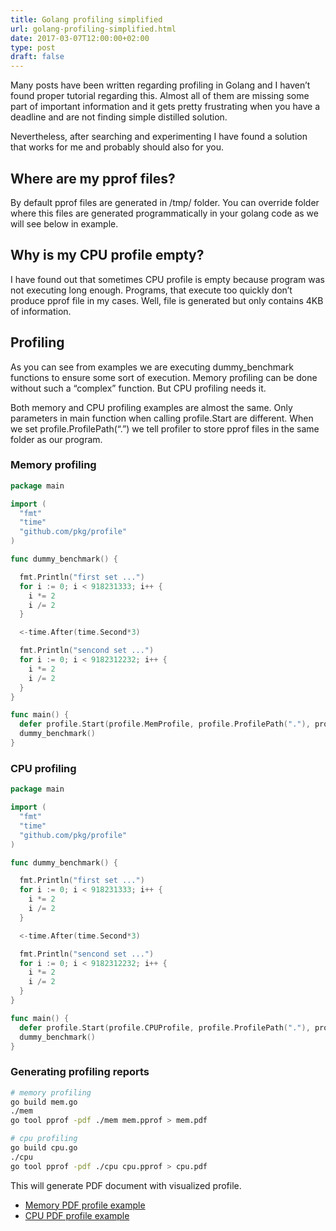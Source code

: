 ```yaml
---
title: Golang profiling simplified
url: golang-profiling-simplified.html
date: 2017-03-07T12:00:00+02:00
type: post
draft: false
---
```


Many posts have been written regarding profiling in Golang and I haven’t found
proper tutorial regarding this. Almost all of them are missing some part of
important information and it gets pretty frustrating when you have a deadline
and are not finding simple distilled solution.

Nevertheless, after searching and experimenting I have found a solution that
works for me and probably should also for you.

## Where are my pprof files?

By default pprof files are generated in /tmp/ folder. You can override folder
where this files are generated programmatically in your golang code as we will
see below in example.

## Why is my CPU profile empty?

I have found out that sometimes CPU profile is empty because program was not
executing long enough. Programs, that execute too quickly don’t produce pprof
file in my cases. Well, file is generated but only contains 4KB of information.

## Profiling

As you can see from examples we are executing dummy_benchmark functions to
ensure some sort of execution. Memory profiling can be done without such a
“complex” function. But CPU profiling needs it.

Both memory and CPU profiling examples are almost the same. Only parameters in
main function when calling profile.Start are different. When we set
profile.ProfilePath(“.”) we tell profiler to store pprof files in the same
folder as our program.

### Memory profiling

```go
package main

import (
  "fmt"
  "time"
  "github.com/pkg/profile"
)

func dummy_benchmark() {

  fmt.Println("first set ...")
  for i := 0; i < 918231333; i++ {
    i *= 2
    i /= 2
  }

  <-time.After(time.Second*3)

  fmt.Println("sencond set ...")
  for i := 0; i < 9182312232; i++ {
    i *= 2
    i /= 2
  }
}

func main() {
  defer profile.Start(profile.MemProfile, profile.ProfilePath("."), profile.NoShutdownHook).Stop()
  dummy_benchmark()
}
```

### CPU profiling

```go
package main

import (
  "fmt"
  "time"
  "github.com/pkg/profile"
)

func dummy_benchmark() {

  fmt.Println("first set ...")
  for i := 0; i < 918231333; i++ {
    i *= 2
    i /= 2
  }

  <-time.After(time.Second*3)

  fmt.Println("sencond set ...")
  for i := 0; i < 9182312232; i++ {
    i *= 2
    i /= 2
  }
}

func main() {
  defer profile.Start(profile.CPUProfile, profile.ProfilePath("."), profile.NoShutdownHook).Stop()
  dummy_benchmark()
}
```

### Generating profiling reports

```bash
# memory profiling
go build mem.go
./mem
go tool pprof -pdf ./mem mem.pprof > mem.pdf

# cpu profiling
go build cpu.go
./cpu
go tool pprof -pdf ./cpu cpu.pprof > cpu.pdf
```

This will generate PDF document with visualized profile.

- [Memory PDF profile example](/posts/go-profiling/golang-profiling-mem.pdf)
- [CPU PDF profile example](/posts/go-profiling/golang-profiling-cpu.pdf)

